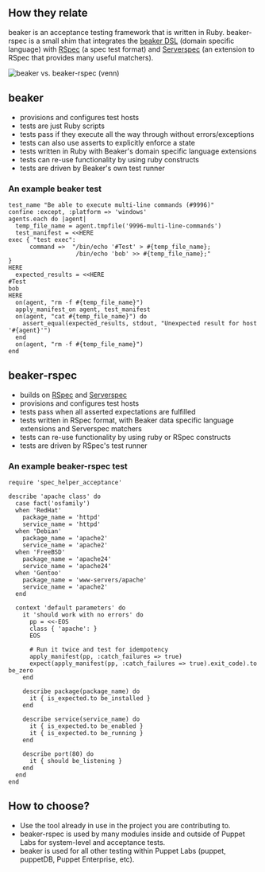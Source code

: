 ## How they relate

beaker is an acceptance testing framework that is written in Ruby.  beaker-rspec is a small shim that integrates the [beaker DSL](http://www.rubydoc.info/github/puppetlabs/beaker/Beaker/DSL) (domain specific language) with [RSpec](http://rspec.info/) (a spec test format) and [Serverspec](http://serverspec.org/) (an extension to RSpec that provides many useful matchers).

![beaker vs. beaker-rspec (venn)](http://anodelman.github.io/shared/img/beaker_vs_beaker_rspec.jpg)

## beaker
* provisions and configures test hosts
* tests are just Ruby scripts
* tests pass if they execute all the way through without errors/exceptions
* tests can also use asserts to explicitly enforce a state
* tests written in Ruby with Beaker's domain specific language extensions
* tests can re-use functionality by using ruby constructs
* tests are driven by Beaker's own test runner

### An example beaker test ###
    test_name "Be able to execute multi-line commands (#9996)"
    confine :except, :platform => 'windows'
    agents.each do |agent|
      temp_file_name = agent.tmpfile('9996-multi-line-commands')
      test_manifest = <<HERE
    exec { "test exec":
          command =>  "/bin/echo '#Test' > #{temp_file_name};
                       /bin/echo 'bob' >> #{temp_file_name};"
    }
    HERE
      expected_results = <<HERE
    #Test
    bob
    HERE
      on(agent, "rm -f #{temp_file_name}")
      apply_manifest_on agent, test_manifest
      on(agent, "cat #{temp_file_name}") do
        assert_equal(expected_results, stdout, "Unexpected result for host '#{agent}'")
      end
      on(agent, "rm -f #{temp_file_name}")
    end

## beaker-rspec
* builds on [RSpec](http://rspec.info/) and [Serverspec](http://serverspec.org/)
* provisions and configures test hosts
* tests pass when all asserted expectations are fulfilled
* tests written in RSpec format, with Beaker data specific language extensions and Serverspec matchers
* tests can re-use functionality by using ruby or RSpec constructs
* tests are driven by RSpec's test runner

### An example beaker-rspec test ###
    require 'spec_helper_acceptance'

    describe 'apache class' do
      case fact('osfamily')
      when 'RedHat'
        package_name = 'httpd'
        service_name = 'httpd'
      when 'Debian'
        package_name = 'apache2'
        service_name = 'apache2'
      when 'FreeBSD'
        package_name = 'apache24'
        service_name = 'apache24'
      when 'Gentoo'
        package_name = 'www-servers/apache'
        service_name = 'apache2'
      end

      context 'default parameters' do
        it 'should work with no errors' do
          pp = <<-EOS
          class { 'apache': }
          EOS

          # Run it twice and test for idempotency
          apply_manifest(pp, :catch_failures => true)
          expect(apply_manifest(pp, :catch_failures => true).exit_code).to be_zero
        end

        describe package(package_name) do
          it { is_expected.to be_installed }
        end

        describe service(service_name) do
          it { is_expected.to be_enabled }
          it { is_expected.to be_running }
        end

        describe port(80) do
          it { should be_listening }
        end
      end
    end

## How to choose?

* Use the tool already in use in the project you are contributing to.
* beaker-rspec is used by many modules inside and outside of Puppet Labs for system-level and acceptance tests.
* beaker is used for all other testing within Puppet Labs (puppet, puppetDB, Puppet Enterprise, etc).
